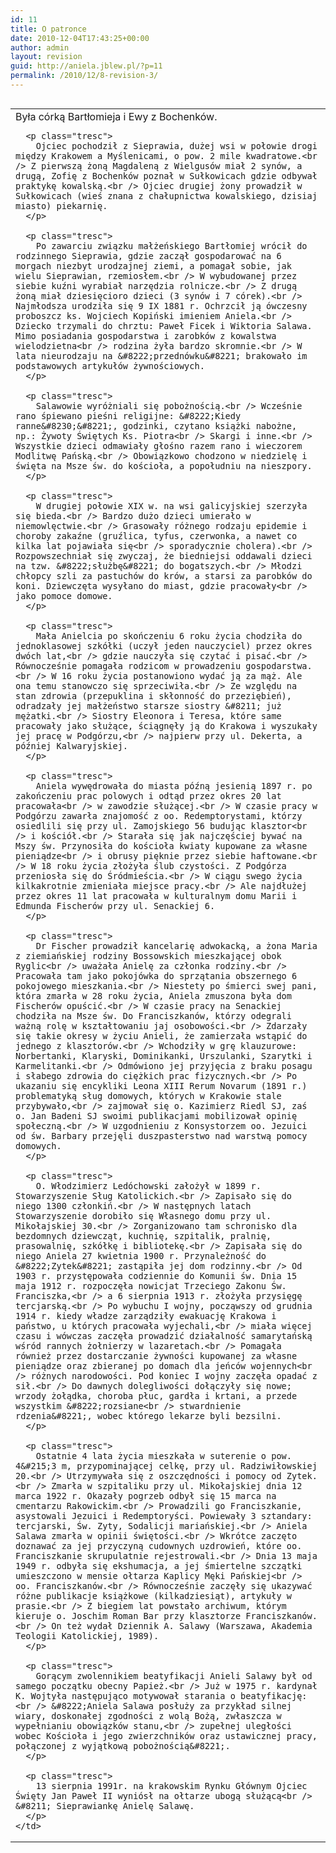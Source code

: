 ```yaml
---
id: 11
title: O patronce
date: 2010-12-04T17:43:25+00:00
author: admin
layout: revision
guid: http://aniela.jblew.pl/?p=11
permalink: /2010/12/8-revision-3/
---
```

<table width="555" align="left">
  <tr>
    <td>
      <div class="naglowek">
        Była córką Bartłomieja i Ewy z Bochenków.
      </div>
      
      <p class="tresc">
        Ojciec pochodził z Sieprawia, dużej wsi w połowie drogi między Krakowem a Myślenicami, o pow. 2 mile kwadratowe.<br /> Z pierwszą żoną Magdaleną z Wielgusów miał 2 synów, a drugą, Zofię z Bochenków poznał w Sułkowicach gdzie odbywał praktykę kowalską.<br /> Ojciec drugiej żony prowadził w Sułkowicach (wieś znana z chałupnictwa kowalskiego, dzisiaj miasto) piekarnię.
      </p>
      
      <p class="tresc">
        Po zawarciu związku małżeńskiego Bartłomiej wrócił do rodzinnego Sieprawia, gdzie zaczął gospodarować na 6 morgach niezbyt urodzajnej ziemi, a pomagał sobie, jak wielu Sieprawian, rzemiosłem.<br /> W wybudowanej przez siebie kuźni wyrabiał narzędzia rolnicze.<br /> Z drugą żoną miał dziesięcioro dzieci (3 synów i 7 córek).<br /> Najmłodsza urodziła się 9 IX 1881 r. Ochrzcił ją ówczesny proboszcz ks. Wojciech Kopiński imieniem Aniela.<br /> Dziecko trzymali do chrztu: Paweł Ficek i Wiktoria Salawa. Mimo posiadania gospodarstwa i zarobków z kowalstwa wielodzietna<br /> rodzina żyła bardzo skromnie.<br /> W lata nieurodzaju na &#8222;przednówku&#8221; brakowało im podstawowych artykułów żywnościowych.
      </p>
      
      <p class="tresc">
        Salawowie wyróżniali się pobożnością.<br /> Wcześnie rano śpiewano pieśni religijne: &#8222;Kiedy ranne&#8230;&#8221;, godzinki, czytano książki nabożne, np.: Żywoty Świętych Ks. Piotra<br /> Skargi i inne.<br /> Wszystkie dzieci odmawiały głośno razem rano i wieczorem Modlitwę Pańską.<br /> Obowiązkowo chodzono w niedzielę i święta na Msze św. do kościoła, a popołudniu na nieszpory.
      </p>
      
      <p class="tresc">
        W drugiej połowie XIX w. na wsi galicyjskiej szerzyła się bieda.<br /> Bardzo dużo dzieci umierało w niemowlęctwie.<br /> Grasowały różnego rodzaju epidemie i choroby zakaźne (gruźlica, tyfus, czerwonka, a nawet co kilka lat pojawiała się<br /> sporadycznie cholera).<br /> Rozpowszechniał się zwyczaj, że biedniejsi oddawali dzieci na tzw. &#8222;służbę&#8221; do bogatszych.<br /> Młodzi chłopcy szli za pastuchów do krów, a starsi za parobków do koni. Dziewczęta wysyłano do miast, gdzie pracowały<br /> jako pomoce domowe.
      </p>
      
      <p class="tresc">
        Mała Anielcia po skończeniu 6 roku życia chodziła do jednoklasowej szkółki (uczył jeden nauczyciel) przez okres dwóch lat,<br /> gdzie nauczyła się czytać i pisać.<br /> Równocześnie pomagała rodzicom w prowadzeniu gospodarstwa.<br /> W 16 roku życia postanowiono wydać ją za mąż. Ale ona temu stanowczo się sprzeciwiła.<br /> Ze względu na stan zdrowia (przepuklina i skłonność do przeziębień), odradzały jej małżeństwo starsze siostry &#8211; już mężatki.<br /> Siostry Eleonora i Teresa, które same pracowały jako służące, ściągnęły ją do Krakowa i wyszukały jej pracę w Podgórzu,<br /> najpierw przy ul. Dekerta, a później Kalwaryjskiej.
      </p>
      
      <p class="tresc">
        Aniela wywędrowała do miasta późną jesienią 1897 r. po zakończeniu prac polowych i odtąd przez okres 20 lat pracowała<br /> w zawodzie służącej.<br /> W czasie pracy w Podgórzu zawarła znajomość z oo. Redemptorystami, którzy osiedlili się przy ul. Zamojskiego 56 budując klasztor<br /> i kościół.<br /> Starała się jak najczęściej bywać na Mszy św. Przynosiła do kościoła kwiaty kupowane za własne pieniądze<br /> i obrusy pięknie przez siebie haftowane.<br /> W 18 roku życia złożyła ślub czystości. Z Podgórza przeniosła się do Śródmieścia.<br /> W ciągu swego życia kilkakrotnie zmieniała miejsce pracy.<br /> Ale najdłużej przez okres 11 lat pracowała w kulturalnym domu Marii i Edmunda Fischerów przy ul. Senackiej 6.
      </p>
      
      <p class="tresc">
        Dr Fischer prowadził kancelarię adwokacką, a żona Maria z ziemiańskiej rodziny Bossowskich mieszkającej obok Ryglic<br /> uważała Anielę za członka rodziny.<br /> Pracowała tam jako pokojówka do sprzątania obszernego 6 pokojowego mieszkania.<br /> Niestety po śmierci swej pani, która zmarła w 28 roku życia, Aniela zmuszona była dom Fischerów opuścić.<br /> W czasie pracy na Senackiej chodziła na Msze św. Do Franciszkanów, którzy odegrali ważną rolę w kształtowaniu jaj osobowości.<br /> Zdarzały się takie okresy w życiu Anieli, że zamierzała wstąpić do jednego z klasztorów.<br /> Wchodziły w grę klauzurowe: Norbertanki, Klaryski, Dominikanki, Urszulanki, Szarytki i Karmelitanki.<br /> Odmówiono jej przyjęcia z braku posagu i słabego zdrowia do ciężkich prac fizycznych.<br /> Po ukazaniu się encykliki Leona XIII Rerum Novarum (1891 r.) problematyką sług domowych, których w Krakowie stale przybywało,<br /> zajmował się o. Kazimierz Riedl SJ, zaś o. Jan Badeni SJ swoimi publikacjami mobilizował opinię społeczną.<br /> W uzgodnieniu z Konsystorzem oo. Jezuici od św. Barbary przejęli duszpasterstwo nad warstwą pomocy domowych.
      </p>
      
      <p class="tresc">
        O. Włodzimierz Ledóchowski założył w 1899 r. Stowarzyszenie Sług Katolickich.<br /> Zapisało się do niego 1300 członkiń.<br /> W następnych latach Stowarzyszenie dorobiło się Własnego domu przy ul. Mikołajskiej 30.<br /> Zorganizowano tam schronisko dla bezdomnych dziewcząt, kuchnię, szpitalik, pralnię, prasowalnię, szkółkę i bibliotekę.<br /> Zapisała się do niego Aniela 27 kwietnia 1900 r. Przynależność do &#8222;Zytek&#8221; zastąpiła jej dom rodzinny.<br /> Od 1903 r. przystępowała codziennie do Komunii św. Dnia 15 maja 1912 r. rozpoczęła nowicjat Trzeciego Zakonu Św. Franciszka,<br /> a 6 sierpnia 1913 r. złożyła przysięgę tercjarską.<br /> Po wybuchu I wojny, począwszy od grudnia 1914 r. kiedy władze zarządziły ewakuację Krakowa i państwo, u których pracowała wyjechali,<br /> miała więcej czasu i wówczas zaczęła prowadzić działalność samarytańską wśród rannych żołnierzy w lazaretach.<br /> Pomagała również przez dostarczanie żywności kupowanej za własne pieniądze oraz zbieranej po domach dla jeńców wojennych<br /> różnych narodowości. Pod koniec I wojny zaczęła opadać z sił.<br /> Do dawnych dolegliwości dołączyły się nowe; wrzody żołądka, choroba płuc, gardła i krtani, a przede wszystkim &#8222;rozsiane<br /> stwardnienie rdzenia&#8221;, wobec którego lekarze byli bezsilni.
      </p>
      
      <p class="tresc">
        Ostatnie 4 lata życia mieszkała w suterenie o pow. 4&#215;3 m, przypominającej celkę, przy ul. Radziwiłowskiej 20.<br /> Utrzymywała się z oszczędności i pomocy od Zytek.<br /> Zmarła w szpitaliku przy ul. Mikołajskiej dnia 12 marca 1922 r. Okazały pogrzeb odbył się 15 marca na cmentarzu Rakowickim.<br /> Prowadzili go Franciszkanie, asystowali Jezuici i Redemptoryści. Powiewały 3 sztandary: tercjarski, Św. Zyty, Sodalicji mariańskiej.<br /> Aniela Salawa zmarła w opinii świętości.<br /> Wkrótce zaczęto doznawać za jej przyczyną cudownych uzdrowień, które oo. Franciszkanie skrupulatnie rejestrowali.<br /> Dnia 13 maja 1949 r. odbyła się ekshumacja, a jej śmiertelne szczątki umieszczono w mensie ołtarza Kaplicy Męki Pańskiej<br /> oo. Franciszkanów.<br /> Równocześnie zaczęły się ukazywać różne publikacje książkowe (kilkadziesiąt), artykuły w prasie.<br /> Z biegiem lat powstało archiwum, którym kieruje o. Joschim Roman Bar przy klasztorze Franciszkanów.<br /> On też wydał Dziennik A. Salawy (Warszawa, Akademia Teologii Katolickiej, 1989).
      </p>
      
      <p class="tresc">
        Gorącym zwolennikiem beatyfikacji Anieli Salawy był od samego początku obecny Papież.<br /> Już w 1975 r. kardynał K. Wojtyła następująco motywował starania o beatyfikację:<br /> &#8222;Aniela Salawa posłuży za przykład silnej wiary, doskonałej zgodności z wolą Bożą, zwłaszcza w wypełnianiu obowiązków stanu,<br /> zupełnej uległości wobec Kościoła i jego zwierzchników oraz ustawicznej pracy, połączonej z wyjątkową pobożnością&#8221;.
      </p>
      
      <p class="tresc">
        13 sierpnia 1991r. na krakowskim Rynku Głównym Ojciec Święty Jan Paweł II wyniósł na ołtarze ubogą służącą<br /> &#8211; Sieprawiankę Anielę Salawę.
      </p>
    </td>
  </tr>
</table>